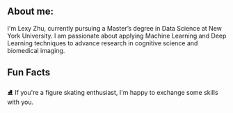 ## About me: ##
I'm Lexy Zhu, currently pursuing a Master’s degree in Data Science at New York University. I am passionate about applying Machine Learning and Deep Learning techniques to advance research in cognitive science and biomedical imaging. 

## Fun Facts ##
⛸️ If you're a figure skating enthusiast, I'm happy to exchange some skills with you.
